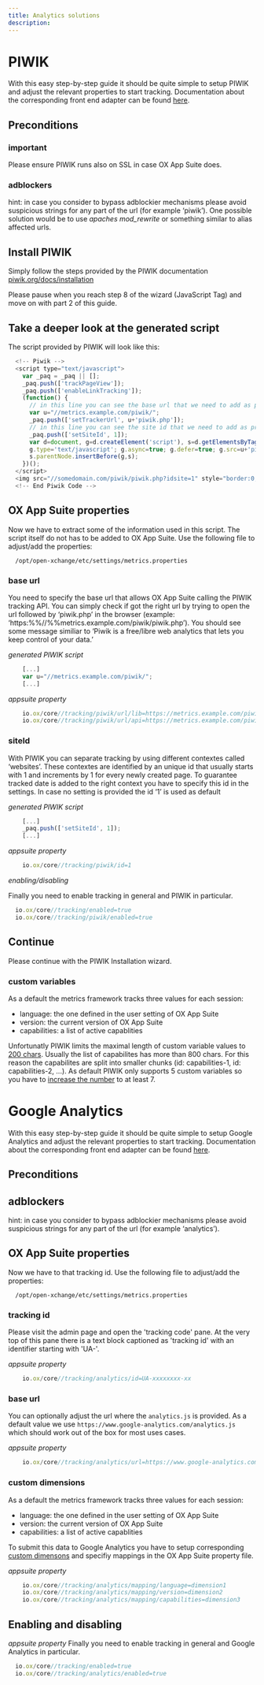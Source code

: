 ```yaml
---
title: Analytics solutions
description:
---
```


# PIWIK

With this easy step-by-step guide it should be quite simple to setup PIWIK and adjust the relevant properties to start tracking. Documentation about the corresponding front end adapter can be found [here](02-adapters.html#piwik).

## Preconditions

### important

Please ensure PIWIK runs also on SSL in case OX App Suite does.

### adblockers

hint: in case you consider to bypass adblockier mechanisms please avoid suspicious strings for any part of the url (for example ‘piwik’). One possible solution would be to use _apaches mod_rewrite_ or something similar to alias affected urls.

## Install PIWIK

Simply follow the steps provided by the PIWIK documentation [piwik.org/docs/installation](http://piwik.org/docs/installation)

Please pause when you reach step 8 of the wizard (JavaScript Tag) and move on with part 2 of this guide.

## Take a deeper look at the generated script

The script provided by PIWIK will look like this:

```javascript
  <!-- Piwik -->
  <script type="text/javascript">
    var _paq = _paq || [];
    _paq.push(['trackPageView']);
    _paq.push(['enableLinkTracking']);
    (function() {
      // in this line you can see the base url that we need to add as property
      var u="//metrics.example.com/piwik/";
      _paq.push(['setTrackerUrl', u+'piwik.php']);
      // in this line you can see the site id that we need to add as property
      _paq.push(['setSiteId', 1]);
      var d=document, g=d.createElement('script'), s=d.getElementsByTagName('script')[0];
      g.type='text/javascript'; g.async=true; g.defer=true; g.src=u+'piwik.js';
      s.parentNode.insertBefore(g,s);
    })();
  </script>
  <img src="//somedomain.com/piwik/piwik.php?idsite=1" style="border:0;" alt="" />
  <!-- End Piwik Code -->
```

## OX App Suite properties

Now we have to extract some of the information used in this script. The script itself do not has to be added to OX App Suite. Use the following file to adjust/add the properties:

```
  /opt/open-xchange/etc/settings/metrics.properties
```

### base url

You need to specify the base url that allows OX App Suite calling the PIWIK tracking API. You can simply check if got the right url by trying to open the url followed by ‘piwik.php’ in the browser (example: ‘https&#x3A;%%//%%metrics.example.com/piwik/piwik.php’). You should see some message similiar to ‘Piwik is a free/libre web analytics that lets you keep control of your data.’

_generated PIWIK script_

```javascript
    [...]
    var u="//metrics.example.com/piwik/";
    [...]
```

_appsuite property_

```javascript
    io.ox/core//tracking/piwik/url/lib=https://metrics.example.com/piwik/piwik.js
    io.ox/core//tracking/piwik/url/api=https://metrics.example.com/piwik/piwik.php
```

### siteId

With PIWIK you can separate tracking by using different contextes called ‘websites’. These contextes are identified by an unique id that usually starts with 1 and increments by 1 for every newly created page. To guarantee tracked date is added to the right context you have to specify this id in the settings. In case no setting is provided the id ‘1’ is used as default

_generated PIWIK script_

```javascript
    [...]
    _paq.push(['setSiteId', 1]);
    [...]
```

_appsuite property_

```javascript
    io.ox/core//tracking/piwik/id=1
```

_enabling/disabling_

Finally you need to enable tracking in general and PIWIK in particular.

```javascript
  io.ox/core//tracking/enabled=true
  io.ox/core//tracking/piwik/enabled=true
```

## Continue

Please continue with the PIWIK Installation wizard.

### custom variables

As a default the metrics framework tracks three values for each session:

- language: the one defined in the user setting of OX App Suite
- version: the current version of OX App Suite
- capabilities: a list of active capablities

Unfortunatly PIWIK limits the maximal length of custom variable values to [200 chars](http://piwik.org/docs/custom-variables/). Usually the list of capabilites has more than 800 chars. For this reason the capabilites are split into smaller chunks (id: capabilities-1, id: capabilities-2, ...). As default PIWIK only supports 5 custom variables so you have to [increase the number](http://piwik.org/faq/how-to/faq_17931/) to at least 7.

# Google Analytics

With this easy step-by-step guide it should be quite simple to setup Google Analytics and adjust the relevant properties to start tracking. Documentation about the corresponding front end adapter can be found [here](02-adapters.html).

## Preconditions

## adblockers

hint: in case you consider to bypass adblockier mechanisms please avoid suspicious strings for any part of the url (for example ‘analytics’).

## OX App Suite properties

Now we have to that tracking id. Use the following file to adjust/add the properties:

```
  /opt/open-xchange/etc/settings/metrics.properties
```


### tracking id

Please visit the admin page and open the 'tracking code' pane. At the very top of this pane there is a text block captioned as 'tracking id' with an identifier starting with 'UA-'.

_appsuite property_

```javascript
    io.ox/core//tracking/analytics/id=UA-xxxxxxxx-xx
```

### base url

You can optionally adjust the url where the `analytics.js` is provided. As a default value we use `https://www.google-analytics.com/analytics.js` which should work out of the box for most uses cases.

_appsuite property_

```javascript
    io.ox/core//tracking/analytics/url=https://www.google-analytics.com/analytics.js
```

### custom dimensions

As a default the metrics framework tracks three values for each session:

- language: the one defined in the user setting of OX App Suite
- version: the current version of OX App Suite
- capabilities: a list of active capablities

To submit this data to Google Analytics you have to setup corresponding [custom dimensons](https://support.google.com/analytics/answer/2709828) and specifiy mappings in the OX App Suite property file.

_appsuite property_

```javascript
    io.ox/core//tracking/analytics/mapping/language=dimension1
    io.ox/core//tracking/analytics/mapping/version=dimension2
    io.ox/core//tracking/analytics/mapping/capabilities=dimension3
```


## Enabling and disabling

_appsuite property_
Finally you need to enable tracking in general and Google Analytics in particular.

```javascript
  io.ox/core//tracking/enabled=true
  io.ox/core//tracking/analytics/enabled=true
```

